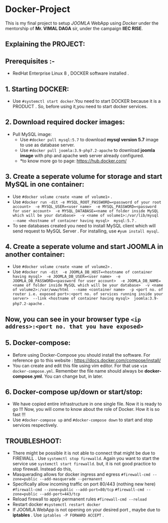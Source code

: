 # Docker-Project
This is my final project to setup *JOOMLA* WebApp using *Docker* under the mentorship of **Mr. VIMAL DAGA** sir, under the campaign **IIEC RISE**.

## Explaining the PROJECT:
## Prerequisites :-
* RedHat Enterprise Linux 8 , DOCKER software installed .
## 1. Starting DOCKER:
* Use `#systemctl start docker`.You need to start DOCKER because it is a PRODUCT . So, before using it,you need to start docker services.
## 2. Download required docker images:
* Pull MySQL image:
  * Use `#docker pull mysql:5.7` to download **mysql version 5.7** image to use as database server.
  * Use `#docker pull joomla:3.9-php7.2-apache` to download **joomla image** with php and apache web server already configured.
  * *to know more go to page: https://hub.docker.com/ 
## 3. Create a seperate volume for storage and start MySQL in one container:
* Use `#docker volume create <name of volume1>` .
* Use `#docker run -dit -e MYSQL_ROOT_PASSWORD=<password of your root account>  -e MYSQL_USER=<user name>  -e MYSQL_PASSWORD=<password for user account>  -e MYSQL_DATABASE=<name of folder inside MySQL which will be your database>  -v <name of volume1>:/var/lib/mysql  --name <hostname of container having mysql>  mysql:5.7` .
* To see databases created you need to install MySQL client which will send request to MySQL Server . For installing, use `#yum install mysql`.

## 4. Create a seperate volume and start JOOMLA in another container:
* Use `#docker volume create <name of volume2>` . 
* Use `#docker run -dit  -e JOOMLA_DB_HOST=<hostname of container having mysql>  -e JOOMLA_DB_USER=<user name>  -e JOOMLA_DB_PASSWORD=<password for user account>  -e JOOMLA_DB_NAME=<name of folder inside MySQL which will be your database>  -v <name of volume2>:/var/www/html  --name <container name>  -p <port no. of router i.e. exposed port>:<port no. of services running inside your server>  --link <hostname of container having mysql>  joomla:3.9-php7.2-apache` .

## Now, you can see in your browser type  `<ip address>:<port no. that you have exposed>`

## 5. Docker-compose:
* Before using Docker-Compose you should install the software. For reference go to this website : https://docs.docker.com/compose/install/
* You can create and edit this file using vim editor. For that use `vim docker-compose.yml`. Remember the file name should always be **docker-compose.yml**. You can change but, in later.

## 6. Docker-compose up/down or start/stop:
* We have copied entire infrastructure in one single file. Now it is ready to go !!! Now, you will come to know about the role of Docker. How it is so fast !!!
* Use `#docker-compose up` and `#docker-compose down` to start and stop services respectively.
 
 ## TROUBLESHOOT:
 * There might be possible it is not able to connect that might be due to FIREWALL . Use `systemctl stop firewalld`. Again you want to start the service use `systemctl start firewalld`. but, it is not good practice to stop firewall. Instead do this,
  * Masquerading allows for docker ingress and egress 
    `#firewall-cmd --zone=public --add-masquerade --permanent`
  * Specifically allow incoming traffic on port 80/443 (nothing new here)
    `#firewall-cmd --zone=public --add-port=80/tcp`
    `#firewall-cmd --zone=public --add-port=443/tcp`
  * Reload firewall to apply permanent rules
    `#firewall-cmd --reload`
  * Restart docker 
    `#systemctl restart docker`
 * If JOOMLA WebApp is not opening on your desired port , maybe due to **iptables** . Use `iptables -P FORWARD ACCEPT` .
 
